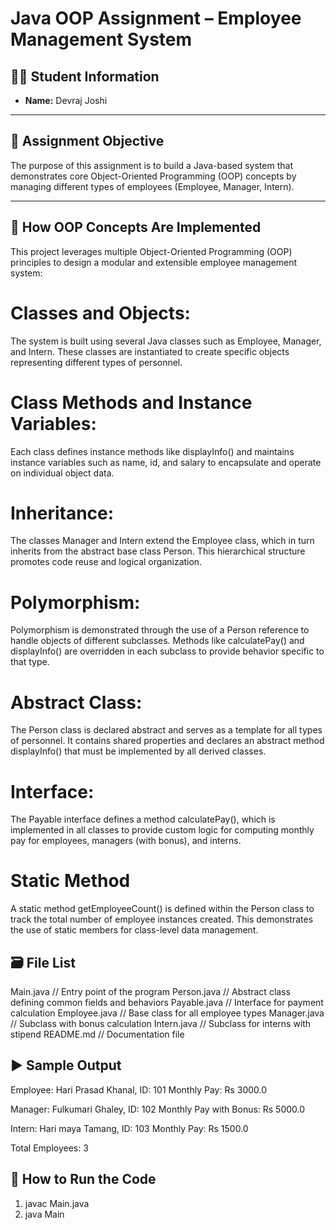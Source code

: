 # Java OOP Assignment – Employee Management System

## 👨‍🎓 Student Information
- **Name:** Devraj Joshi  

---

## 🧾 Assignment Objective

The purpose of this assignment is to build a Java-based system that demonstrates core Object-Oriented Programming (OOP) concepts by managing different types of employees (Employee, Manager, Intern).

---

## 💼 How OOP Concepts Are Implemented

This project leverages multiple Object-Oriented Programming (OOP) principles to design a modular and extensible employee management system:

# Classes and Objects:
The system is built using several Java classes such as Employee, Manager, and Intern. These classes are instantiated to create specific objects representing different types of personnel.

# Class Methods and Instance Variables:
Each class defines instance methods like displayInfo() and maintains instance variables such as name, id, and salary to encapsulate and operate on individual object data.

# Inheritance:
The classes Manager and Intern extend the Employee class, which in turn inherits from the abstract base class Person. This hierarchical structure promotes code reuse and logical organization.

# Polymorphism:
Polymorphism is demonstrated through the use of a Person reference to handle objects of different subclasses. Methods like calculatePay() and displayInfo() are overridden in each subclass to provide behavior specific to that type.

# Abstract Class:
The Person class is declared abstract and serves as a template for all types of personnel. It contains shared properties and declares an abstract method displayInfo() that must be implemented by all derived classes.

# Interface:
The Payable interface defines a method calculatePay(), which is implemented in all classes to provide custom logic for computing monthly pay for employees, managers (with bonus), and interns.

# Static Method
A static method getEmployeeCount() is defined within the Person class to track the total number of employee instances created. This demonstrates the use of static members for class-level data management.

## 🗃️ File List

Main.java // Entry point of the program
Person.java // Abstract class defining common fields and behaviors
Payable.java // Interface for payment calculation
Employee.java // Base class for all employee types
Manager.java // Subclass with bonus calculation
Intern.java // Subclass for interns with stipend
README.md // Documentation file

## ▶️ Sample Output
Employee: Hari Prasad Khanal, ID: 101
Monthly Pay: Rs 3000.0

Manager: Fulkumari Ghaley, ID: 102
Monthly Pay with Bonus: Rs 5000.0

Intern: Hari maya Tamang, ID: 103
Monthly Pay: Rs 1500.0

Total Employees: 3

## 🚀 How to Run the Code
1. javac Main.java
2. java Main
